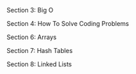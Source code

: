 Section 3:
Big O

Section 4:
How To Solve Coding Problems

Section 6:
Arrays

Section 7:
Hash Tables

Section 8:
Linked Lists
